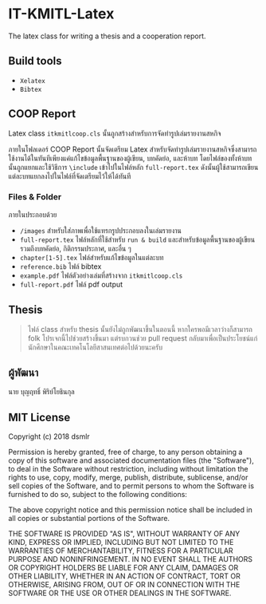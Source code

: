 # IT-KMITL-Latex
The latex class for writing a thesis and a cooperation report.

## Build tools

- `Xelatex`
- `Bibtex`



## COOP Report

Latex class `itkmitlcoop.cls` นั้นถูกสร้างสำหรับการจัดทำรูปเล่มรายงานสหกิจ

ภายในโฟลเดอร์ COOP Report นั้นจัดเตรียม Latex สำหรับจัดทำรูปเล่มรายงานสหกิจซึ่งสามารถใช้งานได้ในทันทีเพียงแค่แก้ไขข้อมูลพื้นฐานของผู้เขียน, บทคัดย่อ, และห้าบท โดยไฟล์ของทั้งห้าบทนั้นถูกแยกและใช้วิธีการ `\include` เข้าไปในไฟล์หลัก `full-report.tex` ดังนั้นผู้ใช้สามารถเขียนแต่ละบทแยกลงไปในไฟล์ที่จัดเตรียมไว้ให้ได้ทันที

### Files & Folder

ภายในประกอบด้วย

- `/images` สำหรับใส่ภาพเพื่อใช้แทรกรูปประกอบลงในเล่มรายงาน
- `full-report.tex` ไฟล์หลักที่ใช้สำหรับ `run & build` และสำหรับข้อมูลพื้นฐานของผู้เขียน รวมถึงบทคัดย่อ, กิติกรรมประกาศ, และอื่น ๆ
- `chapter[1-5].tex` ไฟล์สำหรับแก้ไขข้อมูลในแต่ละบท
- `reference.bib` ไฟล์ bibtex 
- `example.pdf` ไฟล์ตัวอย่างเล่มที่สร้างจาก `itkmitlcoop.cls` 
- `full-report.pdf` ไฟล์ pdf output



## Thesis

> ไฟล์ class สำหรับ thesis นั้นยังไม่ถูกพัฒนาขึ้นในตอนนี้ หากใครพอมีเวลาว่างก็สามารถ folk โปรเจกนี้ไปช่วยสร้างขึ้นมา แต่รบกวนช่วย pull request กลับมาเพื่อเป็นประโยชน์แก่นักศึกษาในคณะเทคโนโลยีสาสนเทศต่อไปด้วยนะครับ
>
>

## ผู้พัฒนา

นาย บุญฤทธิ์ พิริย์โยธินกุล

## MIT License

Copyright (c) 2018 dsmlr

Permission is hereby granted, free of charge, to any person obtaining a copy
of this software and associated documentation files (the "Software"), to deal
in the Software without restriction, including without limitation the rights
to use, copy, modify, merge, publish, distribute, sublicense, and/or sell
copies of the Software, and to permit persons to whom the Software is
furnished to do so, subject to the following conditions:

The above copyright notice and this permission notice shall be included in all
copies or substantial portions of the Software.

THE SOFTWARE IS PROVIDED "AS IS", WITHOUT WARRANTY OF ANY KIND, EXPRESS OR
IMPLIED, INCLUDING BUT NOT LIMITED TO THE WARRANTIES OF MERCHANTABILITY,
FITNESS FOR A PARTICULAR PURPOSE AND NONINFRINGEMENT. IN NO EVENT SHALL THE
AUTHORS OR COPYRIGHT HOLDERS BE LIABLE FOR ANY CLAIM, DAMAGES OR OTHER
LIABILITY, WHETHER IN AN ACTION OF CONTRACT, TORT OR OTHERWISE, ARISING FROM,
OUT OF OR IN CONNECTION WITH THE SOFTWARE OR THE USE OR OTHER DEALINGS IN THE
SOFTWARE.



